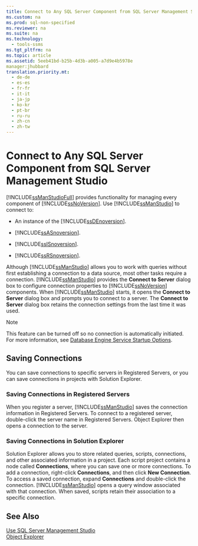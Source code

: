 ```yaml
---
title: Connect to Any SQL Server Component from SQL Server Management Studio
ms.custom: na
ms.prod: sql-non-specified
ms.reviewer: na
ms.suite: na
ms.technology: 
  - tools-ssms
ms.tgt_pltfrm: na
ms.topic: article
ms.assetid: 5eeb41bd-b25b-4d3b-a005-a7d9e4b5978e
manager:jhubbard
translation.priority.mt: 
  - de-de
  - es-es
  - fr-fr
  - it-it
  - ja-jp
  - ko-kr
  - pt-br
  - ru-ru
  - zh-cn
  - zh-tw
---
```

# Connect to Any SQL Server Component from SQL Server Management Studio
[!INCLUDE[ssManStudioFull](../content/includes/ssManStudioFull_md.md)] provides functionality for managing every component of [!INCLUDE[ssNoVersion](../content/includes/ssNoVersion_md.md)]. Use [!INCLUDE[ssManStudio](../content/includes/ssManStudio_md.md)] to connect to:  
  
-   An instance of the [!INCLUDE[ssDEnoversion](../content/includes/ssDEnoversion_md.md)].  
  
-   [!INCLUDE[ssASnoversion](../content/includes/ssASnoversion_md.md)].  
  
-   [!INCLUDE[ssISnoversion](../content/includes/ssISnoversion_md.md)].  
  
-   [!INCLUDE[ssRSnoversion](../content/includes/ssRSnoversion_md.md)].  
  
Although [!INCLUDE[ssManStudio](../content/includes/ssManStudio_md.md)] allows you to work with queries without first establishing a connection to a data source, most other tasks require a connection. [!INCLUDE[ssManStudio](../content/includes/ssManStudio_md.md)] provides the **Connect to Server** dialog box to configure connection properties to [!INCLUDE[ssNoVersion](../content/includes/ssNoVersion_md.md)] components. When [!INCLUDE[ssManStudio](../content/includes/ssManStudio_md.md)] starts, it opens the **Connect to Server** dialog box and prompts you to connect to a server. The **Connect to Server** dialog box retains the connection settings from the last time it was used.  
  
> [!NOTE]  
> This feature can be turned off so no connection is automatically initiated. For more information, see [Database Engine Service Startup Options](assetId:///d373298b-f6cf-458a-849d-7083ecb54ef5).  
  
## Saving Connections  
You can save connections to specific servers in Registered Servers, or you can save connections in projects with Solution Explorer.  
  
### Saving Connections in Registered Servers  
When you register a server, [!INCLUDE[ssManStudio](../content/includes/ssManStudio_md.md)] saves the connection information in Registered Servers. To connect to a registered server, double\-click the server name in Registered Servers. Object Explorer then opens a connection to the server.  
  
### Saving Connections in Solution Explorer  
Solution Explorer allows you to store related queries, scripts, connections, and other associated information in a project. Each script project contains a node called **Connections**, where you can save one or more connections. To add a connection, right\-click **Connections**, and then click **New Connection**. To access a saved connection, expand **Connections** and double\-click the connection. [!INCLUDE[ssManStudio](../content/includes/ssManStudio_md.md)] opens a query window associated with that connection. When saved, scripts retain their association to a specific connection.  
  
## See Also  
[Use SQL Server Management Studio](../content/Use-SQL-Server-Management-Studio.md)  
[Object Explorer](../content/Object-Explorer.md)  
  
